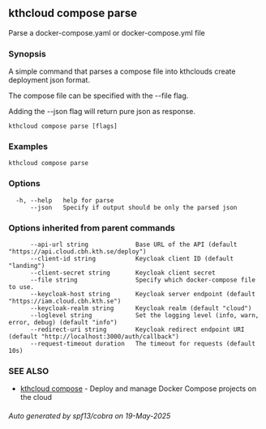 ## kthcloud compose parse

Parse a docker-compose.yaml or docker-compose.yml file

### Synopsis


A simple command that parses a compose file into kthclouds create deployment json format.

The compose file can be specified with the --file flag.

Adding the --json flag will return pure json as response.

```
kthcloud compose parse [flags]
```

### Examples

```
kthcloud compose parse
```

### Options

```
  -h, --help   help for parse
      --json   Specify if output should be only the parsed json
```

### Options inherited from parent commands

```
      --api-url string             Base URL of the API (default "https://api.cloud.cbh.kth.se/deploy")
      --client-id string           Keycloak client ID (default "landing")
      --client-secret string       Keycloak client secret
      --file string                Specify which docker-compose file to use.
      --keycloak-host string       Keycloak server endpoint (default "https://iam.cloud.cbh.kth.se")
      --keycloak-realm string      Keycloak realm (default "cloud")
      --loglevel string            Set the logging level (info, warn, error, debug) (default "info")
      --redirect-uri string        Keycloak redirect endpoint URI (default "http://localhost:3000/auth/callback")
      --request-timeout duration   The timeout for requests (default 10s)
```

### SEE ALSO

* [kthcloud compose](kthcloud_compose.md)	 - Deploy and manage Docker Compose projects on the cloud

###### Auto generated by spf13/cobra on 19-May-2025
